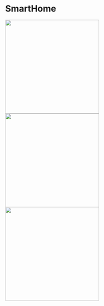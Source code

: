 # SmartHome
<img src="https://github.com/user-attachments/assets/2e47d334-a87e-4aaa-b03e-e7bd6665ba10" width="300" height="300">
<img src="https://github.com/user-attachments/assets/865ded09-db8c-4d5d-b11c-25256a82f9b3" width="300" height="300">
<img src="https://github.com/user-attachments/assets/adb93e70-38a5-4d0a-8472-489fb85679d5" width="300" height="300">
